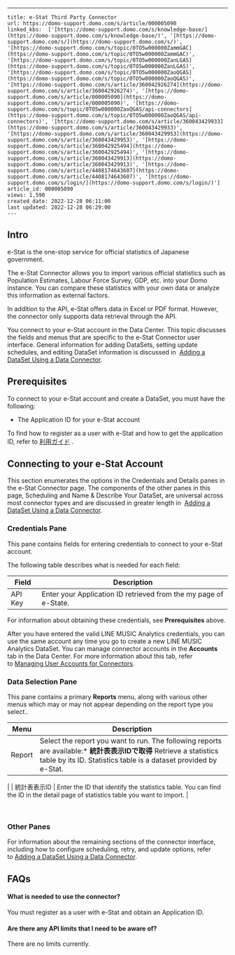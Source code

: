 ---
    title: e-Stat Third Party Connector
    url: https://domo-support.domo.com/s/article/000005090
    linked_kbs:  ['[https://domo-support.domo.com/s/knowledge-base/](https://domo-support.domo.com/s/knowledge-base/)', '[https://domo-support.domo.com/s/](https://domo-support.domo.com/s/)', '[https://domo-support.domo.com/s/topic/0TO5w000000ZammGAC](https://domo-support.domo.com/s/topic/0TO5w000000ZammGAC)', '[https://domo-support.domo.com/s/topic/0TO5w000000ZanLGAS](https://domo-support.domo.com/s/topic/0TO5w000000ZanLGAS)', '[https://domo-support.domo.com/s/topic/0TO5w000000ZaoQGAS](https://domo-support.domo.com/s/topic/0TO5w000000ZaoQGAS)', '[https://domo-support.domo.com/s/article/360042926274](https://domo-support.domo.com/s/article/360042926274)', '[https://domo-support.domo.com/s/article/000005090](https://domo-support.domo.com/s/article/000005090)', '[https://domo-support.domo.com/s/topic/0TO5w000000ZaoQGAS/api-connectors](https://domo-support.domo.com/s/topic/0TO5w000000ZaoQGAS/api-connectors)', '[https://domo-support.domo.com/s/article/360043429933](https://domo-support.domo.com/s/article/360043429933)', '[https://domo-support.domo.com/s/article/360043429953](https://domo-support.domo.com/s/article/360043429953)', '[https://domo-support.domo.com/s/article/360042925494](https://domo-support.domo.com/s/article/360042925494)', '[https://domo-support.domo.com/s/article/360043429913](https://domo-support.domo.com/s/article/360043429913)', '[https://domo-support.domo.com/s/article/4408174643607](https://domo-support.domo.com/s/article/4408174643607)', '[https://domo-support.domo.com/s/login/](https://domo-support.domo.com/s/login/)']
    article_id: 000005090
    views: 1,590
    created_date: 2022-12-28 06:11:00
    last updated: 2022-12-28 06:29:00
    ---



Intro
-----


e-Stat is the one-stop service for official statistics of Japanese government. 


The e-Stat Connector allows you to import various official statistics such as Population Estimates, Labour Force Survey, GDP, etc. into your Domo instance. You can compare these statistics with your own data or analyze this information as external factors.


In addition to the API, e-Stat offers data in Excel or PDF format. However, the connector only supports data retrieval through the API.


You connect to your e-Stat account in the Data Center. This topic discusses the fields and menus that are specific to the e-Stat Connector user interface. General information for adding DataSets, setting update schedules, and editing DataSet information is discussed in  [Adding a DataSet Using a Data Connector](/s/article/360042926274 "Adding a DataSet Using a Data Connector").


Prerequisites
-------------


To connect to your e-Stat account and create a DataSet, you must have the following:


* The Application ID for your e-Stat account


To find how to register as a user with e-Stat and how to get the application ID, refer to [利用ガイド](https://www.e-stat.go.jp/api/api-info/api-guide "利用ガイド") .


Connecting to your e-Stat Account
---------------------------------


This section enumerates the options in the Credentials and Details panes in the e-Stat Connector page. The components of the other panes in this page, Scheduling and Name & Describe Your DataSet, are universal across most connector types and are discussed in greater length in  [Adding a DataSet Using a Data Connector](/s/article/360042926274 "Adding a DataSet Using a Data Connector").


### Credentials Pane


This pane contains fields for entering credentials to connect to your e-Stat account.


The following table describes what is needed for each field:




| Field | Description |
| --- | --- |
| API Key | Enter your Application ID retrieved from the my page of e-State. |


For information about obtaining these credentials, see **Prerequisites** above.


After you have entered the valid LINE MUSIC Analytics credentials, you can use the same account any time you go to create a new LINE MUSIC Analytics DataSet. You can manage connector accounts in the **Accounts** tab in the Data Center. For more information about this tab, refer to [Managing User Accounts for Connectors](https://domohelp.domo.com/hc/en-us/articles/360042926054 "Managing User Accounts for Connectors").


### Data Selection Pane


This pane contains a primary **Reports** menu, along with various other menus which may or may not appear depending on the report type you select..




| Menu | Description |
| --- | --- |
| Report | Select the report you want to run. The following reports are available:* **統計表表示IDで取得** Retrieve a statistics table by its ID. Statistics table is a dataset provided by e-Stat.
 |
| 統計表表示ID | Enter the ID that identify the statistics table. You can find the ID in the detail page of statistics table you want to import. |


 


### Other Panes


For information about the remaining sections of the connector interface, including how to configure scheduling, retry, and update options, refer to [Adding a DataSet Using a Data Connector](/s/article/360042926274 "Adding a DataSet Using a Data Connector").


FAQs
----


#### What is needed to use the connector?


You must register as a user with e-Stat and obtain an Application ID.


#### Are there any API limits that I need to be aware of?


There are no limits currently.


